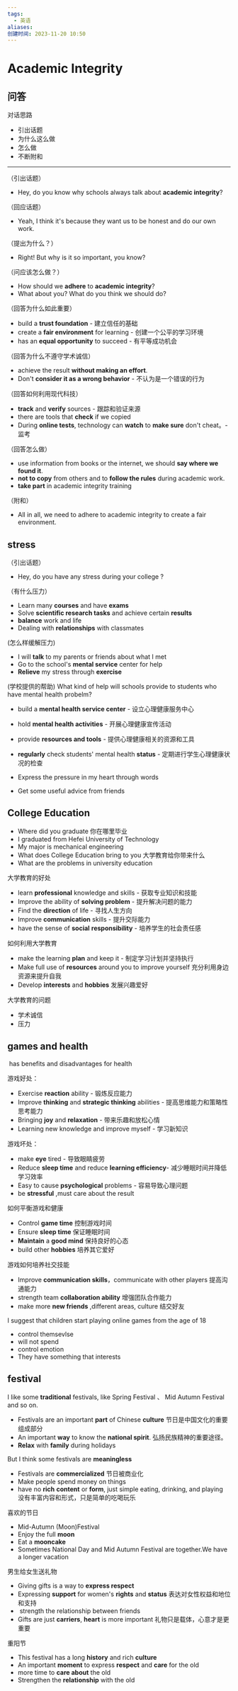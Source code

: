 ```yaml
---
tags:
  - 英语
aliases: 
创建时间: 2023-11-20 10:50
---
```

# Academic Integrity

## 问答

对话思路
- 引出话题
- 为什么这么做
- 怎么做
- 不断附和
---

（引出话题）
- Hey, do you know why schools always talk about **academic integrity**?

（回应话题）
- Yeah, I think it's because they want us to be honest and do our own work.

（提出为什么？）
- Right! But why is it so important, you know?

（问应该怎么做？）
- How should we **adhere** to **academic integrity**?
- What about you? What do you think we should do?

（回答为什么如此重要）
- build a **trust foundation**  - 建立信任的基础
- create a **fair environment** for learning - 创建一个公平的学习环境
-  has an **equal opportunity** to succeed - 有平等成功机会

（回答为什么不遵守学术诚信）
-  achieve the  result **without making an effort**.
- Don't **consider it as a wrong behavior** - 不认为是一个错误的行为

（回答如何利用现代科技）

- **track** and **verify** sources - 跟踪和验证来源
- there are tools that **check** if we copied
- During **online tests**, technology can **watch** to **make sure** don't cheat。- 监考

（回答怎么做）
- use information from books or the internet, we should **say where we found it**. 
-  **not to copy** from others and to **follow the rules** during academic work. 
- **take part** in academic integrity training

（附和）
- All in all, we need to adhere to academic integrity to create a fair environment.


## stress

（引出话题）
- Hey, do you have any stress during your college ?

（有什么压力）
- Learn many **courses** and have **exams**
- Solve **scientific research tasks** and achieve certain **results**
- **balance** work and life
- Dealing with **relationships** with classmates

(怎么样缓解压力)

- I will **talk** to my parents or friends about what I met
- Go to the school's **mental service** center for help
- **Relieve** my stress through **exercise**

(学校提供的帮助) What kind of help will schools provide to students who have mental health probelm?

- build a **mental health service center** - 设立心理健康服务中心
- hold **mental health activities** - 开展心理健康宣传活动
- provide **resources and tools** - 提供心理健康相关的资源和工具
- **regularly** check students' mental health **status** - 定期进行学生心理健康状况的检查


- Express the pressure in my heart through words
- Get some useful advice from friends


## College Education

- Where did you graduate  你在哪里毕业
- I graduated from Hefei University of Technology
- My major is mechanical engineering
- What does  College Education bring to you 大学教育给你带来什么
- What are the problems in university education

大学教育的好处
- learn **professional** knowledge and skills - 获取专业知识和技能
- Improve the ability of **solving problem** - 提升解决问题的能力
- Find the **direction** of life - 寻找人生方向
- Improve **communication** skills - 提升交际能力
- have the sense of **social** **responsibility** - 培养学生的社会责任感

如何利用大学教育
- make the learning **plan** and keep it  - 制定学习计划并坚持执行
- Make full use of **resources** around you to improve yourself  充分利用身边资源来提升自我
- Develop **interests** and **hobbies**  发展兴趣爱好

大学教育的问题
- 学术诚信
- 压力
## games and health

 has benefits and disadvantages for health

游戏好处：
- Exercise **reaction** ability  - 锻炼反应能力
- Improve **thinking** and **strategic thinking** abilities - 提高思维能力和策略性思考能力
- Bringing **joy** and **relaxation** - 带来乐趣和放松心情
- Learning new knowledge and improve myself - 学习新知识

游戏坏处：
- make **eye** tired - 导致眼睛疲劳
- Reduce **sleep time** and reduce **learning efficiency**- 减少睡眠时间并降低学习效率
- Easy to cause **psychological** problems - 容易导致心理问题
- be **stressful** ,must care about the result

如何平衡游戏和健康
- Control **game time** 控制游戏时间
- Ensure **sleep time**  保证睡眠时间
- **Maintain** a **good mind**  保持良好的心态
- build other **hobbies** 培养其它爱好

游戏如何培养社交技能
- Improve **communication skills**，communicate with other players  提高沟通能力
- strength team **collaboration ability** 增强团队合作能力
- make more **new friends** ,different areas, culture  结交好友

I suggest that children start playing online games from the age of 18

- control themsevlse
- will not spend 
-  control emotion 
- They have something that interests

## festival

I like some **traditional** festivals, like Spring Festival 、 Mid Autumn Festival and so on.
- Festivals are an important **part** of Chinese **culture**  节日是中国文化的重要组成部分
- An important **way** to know the **national spirit**.  弘扬民族精神的重要途径。
- **Relax** with **family** during holidays

But I think some festivals are **meaningless**
- Festivals are **commercialized** 节日被商业化
- Make people spend money on things
- have no **rich** **content** or **form**, just simple eating, drinking, and playing  没有丰富内容和形式，只是简单的吃喝玩乐

喜欢的节日
- Mid-Autumn (Moon)Festival
- Enjoy the full **moon**
- Eat a **mooncake**
- Sometimes National Day and Mid Autumn Festival are together.We have a longer vacation

男生给女生送礼物
- Giving gifts is a way to **express respect**
- Expressing **support** for women's **rights** and **status** 表达对女性权益和地位和支持
-  strength the relationship between friends
- Gifts are just **carriers**, **heart** is more important 礼物只是载体，心意才是更重要


重阳节
- This festival has a long **history** and rich **culture** 
- An important **moment** to express **respect** and **care** for the old
- more time to **care about** the old
- Strengthen the **relationship** with the old